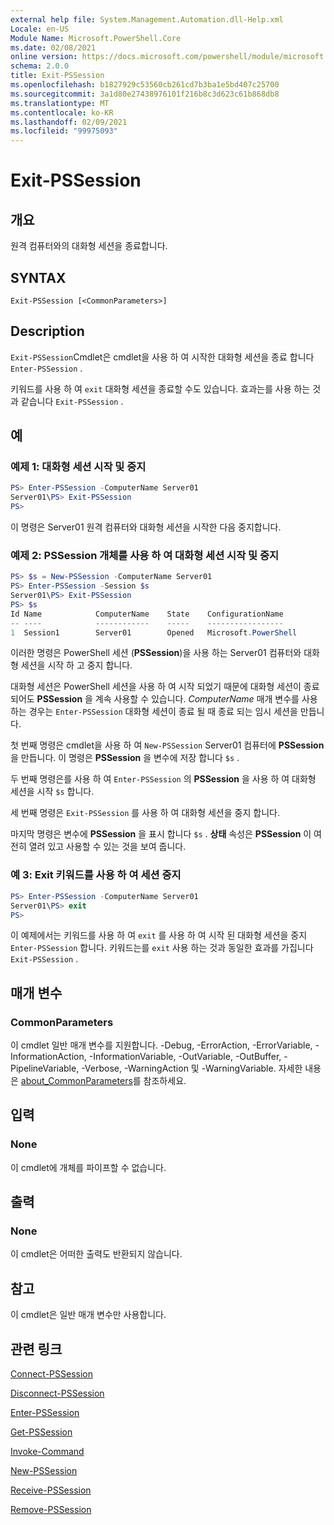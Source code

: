 ```yaml
---
external help file: System.Management.Automation.dll-Help.xml
Locale: en-US
Module Name: Microsoft.PowerShell.Core
ms.date: 02/08/2021
online version: https://docs.microsoft.com/powershell/module/microsoft.powershell.core/exit-pssession?view=powershell-7.2&WT.mc_id=ps-gethelp
schema: 2.0.0
title: Exit-PSSession
ms.openlocfilehash: b1827929c53560cb261cd7b3ba1e5bd407c25700
ms.sourcegitcommit: 3a1d80e27438976101f216b8c3d623c61b868db8
ms.translationtype: MT
ms.contentlocale: ko-KR
ms.lasthandoff: 02/09/2021
ms.locfileid: "99975093"
---
```

# Exit-PSSession

## 개요
원격 컴퓨터와의 대화형 세션을 종료합니다.

## SYNTAX

```
Exit-PSSession [<CommonParameters>]
```

## Description

`Exit-PSSession`Cmdlet은 cmdlet을 사용 하 여 시작한 대화형 세션을 종료 합니다 `Enter-PSSession` .

키워드를 사용 하 여 `exit` 대화형 세션을 종료할 수도 있습니다. 효과는를 사용 하는 것과 같습니다 `Exit-PSSession` .

## 예

### 예제 1: 대화형 세션 시작 및 중지

```powershell
PS> Enter-PSSession -ComputerName Server01
Server01\PS> Exit-PSSession
PS>
```

이 명령은 Server01 원격 컴퓨터와 대화형 세션을 시작한 다음 중지합니다.

### 예제 2: PSSession 개체를 사용 하 여 대화형 세션 시작 및 중지

```powershell
PS> $s = New-PSSession -ComputerName Server01
PS> Enter-PSSession -Session $s
Server01\PS> Exit-PSSession
PS> $s
Id Name            ComputerName    State    ConfigurationName
-- ----            ------------    -----    -----------------
1  Session1        Server01        Opened   Microsoft.PowerShell
```

이러한 명령은 PowerShell 세션 (**PSSession**)을 사용 하는 Server01 컴퓨터와 대화형 세션을 시작 하 고 중지 합니다.

대화형 세션은 PowerShell 세션을 사용 하 여 시작 되었기 때문에 대화형 세션이 종료 되어도 **PSSession** 을 계속 사용할 수 있습니다. _ComputerName_ 매개 변수를 사용 하는 경우는 `Enter-PSSession` 대화형 세션이 종료 될 때 종료 되는 임시 세션을 만듭니다.

첫 번째 명령은 cmdlet을 사용 하 여 `New-PSSession` Server01 컴퓨터에 **PSSession** 을 만듭니다. 이 명령은 **PSSession** 을 변수에 저장 합니다 `$s` .

두 번째 명령은를 사용 하 여 `Enter-PSSession` 의 **PSSession** 을 사용 하 여 대화형 세션을 시작 `$s` 합니다.

세 번째 명령은 `Exit-PSSession` 를 사용 하 여 대화형 세션을 중지 합니다.

마지막 명령은 변수에 **PSSession** 을 표시 합니다 `$s` . **상태** 속성은 **PSSession** 이 여전히 열려 있고 사용할 수 있는 것을 보여 줍니다.

### 예 3: Exit 키워드를 사용 하 여 세션 중지

```powershell
PS> Enter-PSSession -ComputerName Server01
Server01\PS> exit
PS>
```

이 예제에서는 키워드를 사용 하 여 `exit` 를 사용 하 여 시작 된 대화형 세션을 중지 `Enter-PSSession` 합니다. 키워드는를 `exit` 사용 하는 것과 동일한 효과를 가집니다 `Exit-PSSession` .

## 매개 변수

### CommonParameters

이 cmdlet 일반 매개 변수를 지원합니다. -Debug, -ErrorAction, -ErrorVariable, -InformationAction, -InformationVariable, -OutVariable, -OutBuffer, -PipelineVariable, -Verbose, -WarningAction 및 -WarningVariable. 자세한 내용은 [about_CommonParameters](https://go.microsoft.com/fwlink/?LinkID=113216)를 참조하세요.

## 입력

### None

이 cmdlet에 개체를 파이프할 수 없습니다.

## 출력

### None

이 cmdlet은 어떠한 출력도 반환되지 않습니다.

## 참고

이 cmdlet은 일반 매개 변수만 사용합니다.

## 관련 링크

[Connect-PSSession](Connect-PSSession.md)

[Disconnect-PSSession](Disconnect-PSSession.md)

[Enter-PSSession](Enter-PSSession.md)

[Get-PSSession](Get-PSSession.md)

[Invoke-Command](Invoke-Command.md)

[New-PSSession](New-PSSession.md)

[Receive-PSSession](Receive-PSSession.md)

[Remove-PSSession](Remove-PSSession.md)

